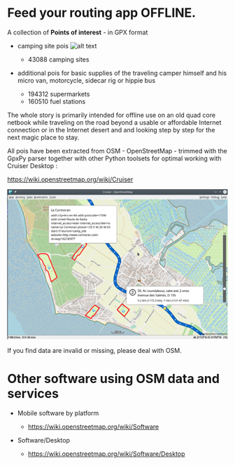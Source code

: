 # Feed your routing app OFFLINE.

A collection of **Points of interest** - in GPX format

- camping site pois ![alt text](https://wiki.openstreetmap.org/w/images/thumb/e/e4/Camping.16.svg/14px-Camping.16.svg.png)  

    - 43088 camping sites

- additional pois for basic supplies of the traveling camper himself and his micro van, motorcycle, sidecar rig or hippie bus

    - 194312 supermarkets 
    - 160510 fuel stations

The whole story is primarily intended for offline use on an old quad core netbook while traveling on the road beyond a usable or affordable Internet connection or in the Internet desert and and looking step by step for the next magic place to stay.

All pois have been extracted from OSM - OpenStreetMap - trimmed with the GpxPy parser together with other Python toolsets for optimal working with Cruiser Desktop :

  https://wiki.openstreetmap.org/wiki/Cruiser

![alt text](./cruiser.png?raw=true "Cruiser")

If you find data are invalid or missing, please deal with OSM.

# Other software using OSM data and services

- Mobile software by platform
    - https://wiki.openstreetmap.org/wiki/Software

- Software/Desktop 
    - https://wiki.openstreetmap.org/wiki/Software/Desktop
